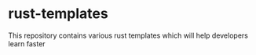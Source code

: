 # rust-templates
This repository contains various rust templates which will help developers learn faster
